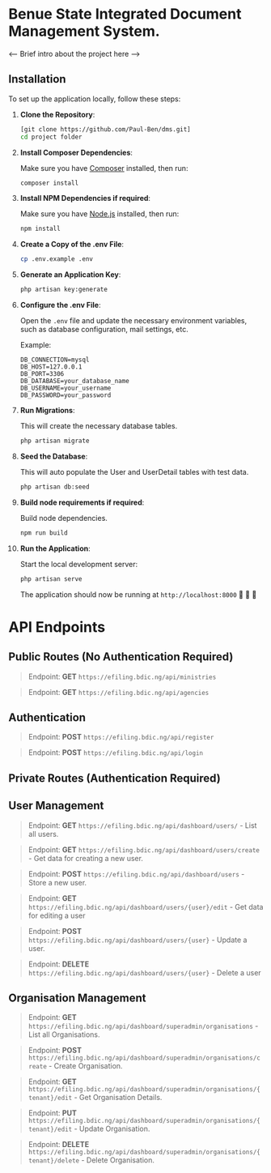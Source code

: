 
# Benue State Integrated Document Management System.

<-- Brief intro about the project here -->

## Installation

To set up the application locally, follow these steps:

1. **Clone the Repository**:

   ```bash
   [git clone https://github.com/Paul-Ben/dms.git]
   cd project folder
   ```

2. **Install Composer Dependencies**:

   Make sure you have [Composer](https://getcomposer.org/) installed, then run:

   ```bash
   composer install
   ```

3. **Install NPM Dependencies if required**:

   Make sure you have [Node.js](https://nodejs.org/) installed, then run:

   ```bash
   npm install
   ```

4. **Create a Copy of the .env File**:

   ```bash
   cp .env.example .env
   ```

5. **Generate an Application Key**:

   ```bash
   php artisan key:generate
   ```

6. **Configure the .env File**:

   Open the `.env` file and update the necessary environment variables, such as database configuration, mail settings, etc.

   Example:

   ```env
   DB_CONNECTION=mysql
   DB_HOST=127.0.0.1
   DB_PORT=3306
   DB_DATABASE=your_database_name
   DB_USERNAME=your_username
   DB_PASSWORD=your_password
   ```

7. **Run Migrations**:

   This will create the necessary database tables.

   ```bash
   php artisan migrate
   ```
8. **Seed the Database**:

   This will auto populate the User and UserDetail tables with test data.

   ```bash
   php artisan db:seed
   ```


9. **Build node requirements if required**:

   Build node dependencies.

   ```bash
   npm run build
   ```

10. **Run the Application**:

    Start the local development server:

    ```bash
    php artisan serve
    ```
    
    The application should now be running at `http://localhost:8000`   🚀 🚀 🚀

# API Endpoints

## Public Routes (No Authentication Required)
> Endpoint: **GET** `https://efiling.bdic.ng/api/ministries`

> Endpoint: **GET** `https://efiling.bdic.ng/api/agencies`
## Authentication 
> Endpoint: **POST** `https://efiling.bdic.ng/api/register`

> Endpoint: **POST** `https://efiling.bdic.ng/api/login`


## Private Routes (Authentication Required)

## User Management 
> Endpoint: **GET** `https://efiling.bdic.ng/api/dashboard/users/` - List all users.

> Endpoint: **GET** `https://efiling.bdic.ng/api/dashboard/users/create` -  Get data for creating a new user. 

> Endpoint: **POST** `https://efiling.bdic.ng/api/dashboard/users` - Store a new user. 

> Endpoint: **GET** `https://efiling.bdic.ng/api/dashboard/users/{user}/edit` - Get data for editing a user

> Endpoint: **POST** `https://efiling.bdic.ng/api/dashboard/users/{user}` - Update a user.

> Endpoint: **DELETE** `https://efiling.bdic.ng/api/dashboard/users/{user}` - Delete a user

## Organisation Management

> Endpoint: **GET** `https://efiling.bdic.ng/api/dashboard/superadmin/organisations` - List all Organisations.

> Endpoint: **POST** `https://efiling.bdic.ng/api/dashboard/superadmin/organisations/create` - Create Organisation.

> Endpoint: **GET** `https://efiling.bdic.ng/api/dashboard/superadmin/organisations/{tenant}/edit` - Get Organisation Details.

> Endpoint: **PUT** `https://efiling.bdic.ng/api/dashboard/superadmin/organisations/{tenant}/edit` - Update Organisation.

> Endpoint: **DELETE** `https://efiling.bdic.ng/api/dashboard/superadmin/organisations/{tenant}/delete` - Delete Organisation.






